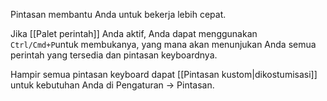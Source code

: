 Pintasan membantu Anda untuk bekerja lebih cepat.

Jika [[Palet perintah]] Anda aktif, Anda dapat menggunakan `Ctrl/Cmd+P`untuk membukanya, yang mana akan menunjukan Anda semua perintah yang tersedia dan pintasan keyboardnya. 

Hampir semua pintasan keyboard dapat [[Pintasan kustom|dikostumisasi]] untuk kebutuhan Anda di Pengaturan → Pintasan.
